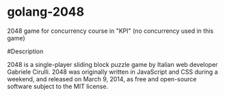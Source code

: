 # golang-2048

2048 game for concurrency course in "KPI" (no concurrency used in this game)

#Description 

2048 is a single-player sliding block puzzle game by Italian web developer Gabriele Cirulli. 
2048 was originally written in JavaScript and CSS during a weekend, 
and released on March 9, 2014, as free and open-source software subject to the MIT license.
